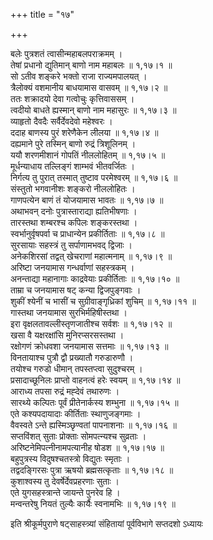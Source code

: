 +++
title = "१७"

+++

बलेः पुत्रशतं त्वासीन्महाबलपराक्रमम् ।  
तेषां प्रधानो द्युतिमान् बाणो नाम महाबलः ॥ १,१७।१ ॥  
सो ऽतीव शङ्करे भक्तो राजा राज्यमपालयत् ।  
त्रैलोक्यं वशमानीय बाधयामास वासवम् ॥ १,१७।२ ॥  
ततः शक्रादयो देवा गत्वोचुः कृत्तिवाससम् ।  
त्वदीयो बाधते ह्यस्मान् बाणो नाम महासुरः ॥ १,१७।३ ॥  
व्याहृतो दैवदैः सर्वैर्देवदेवो महेश्वरः ।  
ददाह बाणस्य पुरं शरेणैकेन लीलया ॥ १,१७।४ ॥  
दह्यमाने पुरे तस्मिन् बाणो रुद्रं त्रिशूलिनम् ।  
ययौ शरणमीशानं गोपतिं नीललोहितम् ॥ १,१७।५ ॥  
मूर्धन्याधाय तल्लिङ्गं शाम्भवं भीतवर्जितः ।  
निर्गत्य तु पुरात् तस्मात् तुष्टाव परमेश्वरम् ॥ १,१७।६ ॥  
संस्तुतो भगवानीशः शङ्करो नीललोहितः ।  
गाणपत्येन बाणं तं योजयामास भावतः ॥ १,१७।७ ॥  
अथाभवन् दनोः पुत्रास्ताराद्या ह्यतिभीषणाः ।  
तारस्तथा शम्बरश्च कपिलः शङ्करस्तथा ।  
स्वर्भानुर्वृषपर्वा च प्राधान्येन प्रकीर्तिताः ॥ १,१७।८ ॥  
सुरसायाः सहस्त्रं तु सर्पाणामभवद् द्विजाः ।  
अनेकशिरसां तद्वत् खेचराणां महात्मनाम् ॥ १,१७।९ ॥  
अरिष्टा जनयामास गन्धर्वाणां सहस्त्रकम् ।  
अनन्ताद्या महानागाः काद्रवेयाः प्रकीर्तिताः ॥ १,१७।१० ॥  
ताम्रा च जनयामास षट् कन्या द्विजपुङ्गवाः ।  
शुकीं श्येनीं च भासीं च सुग्रीवाङ्गृध्रिकां शुचिम् ॥ १,१७।११ ॥  
गास्तथा जनयामास सुरभिर्महिषीस्तथा ।  
इरा वृक्षलतावल्लीस्तृणजातीश्च सर्वशः ॥ १,१७।१२ ॥  
खसा वै यक्षरक्षांसि मुनिरप्सरसस्तथा ।  
रक्षोगणं क्रोधवशा जनयामास सत्तमाः ॥ १,१७।१३ ॥  
विनतायाश्च पुत्रौ द्वौ प्रख्यातौ गरुडारुणौ ।  
तयोश्च गरुडो धीमान् तपस्तप्त्वा सुदुश्चरम् ।  
प्रसादाच्छूनिलः प्राप्तो वाहनत्वं हरेः स्वयम् ॥ १,१७।१४ ॥  
आराध्य तपसा रुद्रं मह्देवं तथारुणः ।  
सारथ्ये कल्पितः पूर्वं प्रीतेनार्कस्य शम्भुना ॥ १,१७।१५ ॥  
एते कश्यपदायादाः कीर्तिताः स्थाणुजङ्गमाः ।  
वैवस्वते ऽन्ते ह्यस्मिञ्छृण्वतां पापनाशनाः ॥ १,१७।१६ ॥  
सप्तविंशत् सुताः प्रोक्ताः सोमपत्न्यश्च सुव्रताः ।  
अरिष्टनेमिपत्नीनामपत्यानीह षोडश ॥ १,१७।१७ ॥  
बहुपुत्रस्य विदुषश्चतस्त्रो विद्युतः स्मृताः ।  
तद्वदङ्गिरसः पुत्रा ऋषयो ब्रह्मसत्कृताः ॥ १,१७।१८ ॥  
कुशाश्वस्य तु देवर्षेर्देवप्रहरणाः सुताः ।  
एते युगसहस्त्रान्ते जायन्ते पुनरेव हि ।  
मन्वन्तरेषु नियतं तुल्यैः कार्यैः स्वनामभिः ॥ १,१७।१९ ॥  
    
इति श्रीकूर्मपुराणे षट्साहस्त्र्यां संहितायां पूर्वविभागे सप्तदशो ऽध्यायः
